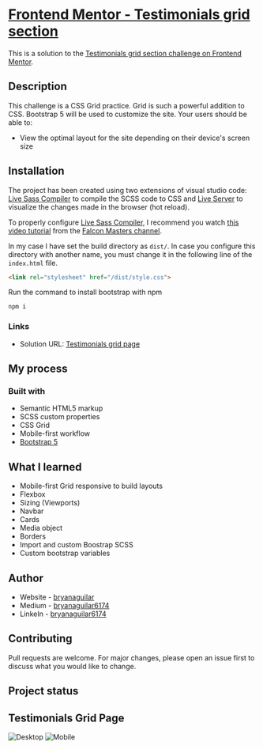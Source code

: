 # [Frontend Mentor - Testimonials grid section]()

This is a solution to the [Testimonials grid section challenge on Frontend Mentor](https://www.frontendmentor.io/challenges/testimonials-grid-section-Nnw6J7Un7).

## Description

This challenge is a CSS Grid practice. Grid is such a powerful addition to CSS. Bootstrap 5 will be used to customize the site. Your users should be able to:

- View the optimal layout for the site depending on their device's screen size

## Installation

The project has been created using two extensions of visual studio code: [Live Sass Compiler](https://marketplace.visualstudio.com/items?itemName=ritwickdey.live-sass "Live Sass Compiler") to compile the SCSS code to CSS and [Live Server](https://marketplace.visualstudio.com/items?itemName=ritwickdey.LiveServer "Live Server") to visualize the changes made in the browser (hot reload).

To properly configure [Live Sass Compiler](https://marketplace.visualstudio.com/items?itemName=ritwickdey.live-sass "Live Sass Compiler"), I recommend you watch [this video tutorial](https://www.youtube.com/watch?v=A1tyKkkziTc&t=10s&ab_channel=FalconMasters "this video tutorial") from the [Falcon Masters channel](https://www.youtube.com/channel/UCJl1YajcPWTeJNsQhGyMIMg "Falcon Masters channel").

In my case I have set the build directory as `dist/`. In case you configure this directory with another name, you must change it in the following line of the `index.html` file.

```html
<link rel="stylesheet" href="/dist/style.css">
```

Run the command to install bootstrap with npm

```
npm i
```

### Links

- Solution URL: [Testimonials grid page]()

## My process

### Built with

- Semantic HTML5 markup
- SCSS custom properties
- CSS Grid
- Mobile-first workflow
- [Bootstrap 5](https://getbootstrap.com/)

## What I learned

- Mobile-first Grid responsive to build layouts
- Flexbox
- Sizing (Viewports)
- Navbar
- Cards
- Media object
- Borders
- Import and custom Boostrap SCSS
- Custom bootstrap variables

## Author

- Website - [bryanaguilar](https://bryanaguilar.gatsbyjs.io/)
- Medium - [bryanaguilar6174](https://bryanaguilar6174.medium.com/)
- LinkeIn - [bryanaguilar6174](https://www.linkedin.com/in/bryanaguilar6174)

## Contributing

Pull requests are welcome. For major changes, please open an issue first to discuss what you would like to change.

## Project status



## Testimonials Grid Page

![Desktop](https://github.com/bryanAguilar001/testimonial-grid/blob/main/media/desktop.PNG?raw=true)
![Mobile](https://github.com/bryanAguilar001/testimonial-grid/blob/main/media/mobile.PNG?raw=true)
